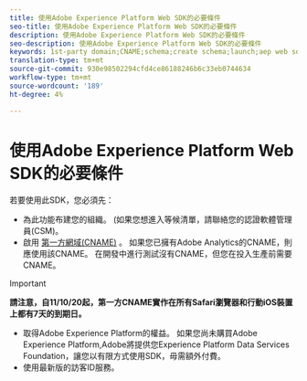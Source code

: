 ```yaml
---
title: 使用Adobe Experience Platform Web SDK的必要條件
seo-title: 使用Adobe Experience Platform Web SDK的必要條件
description: 使用Adobe Experience Platform Web SDK的必要條件
seo-description: 使用Adobe Experience Platform Web SDK的必要條件
keywords: 1st-party domain;CNAME;schema;create schema;launch;aep web sdk extension;extension;configuration id;configuration tool;data element;create data element;XDM Object;sendEvent;send Event;
translation-type: tm+mt
source-git-commit: 930e98502294cfd4ce86188246b6c33eb0744634
workflow-type: tm+mt
source-wordcount: '189'
ht-degree: 4%

---
```



# 使用Adobe Experience Platform Web SDK的必要條件

若要使用此SDK，您必須先：

- 為此功能布建您的組織。 (如果您想進入等候清單，請聯絡您的認證軟體管理員(CSM)。
- 啟用 [第一方網域(CNAME)](https://docs.adobe.com/content/help/zh-Hant/core-services/interface/ec-cookies/cookies-first-party.html) 。 如果您已擁有Adobe Analytics的CNAME，則應使用該CNAME。 在開發中進行測試沒有CNAME，但您在投入生產前需要CNAME。

>[!IMPORTANT]
>
>**請注意，自11/10/20起，第一方CNAME實作在所有Safari瀏覽器和行動iOS裝置上都有7天的到期日。**

- 取得Adobe Experience Platform的權益。 如果您尚未購買Adobe Experience Platform,Adobe將提供您Experience Platform Data Services Foundation，讓您以有限方式使用SDK，毋需額外付費。
- 使用最新版的訪客ID服務。
